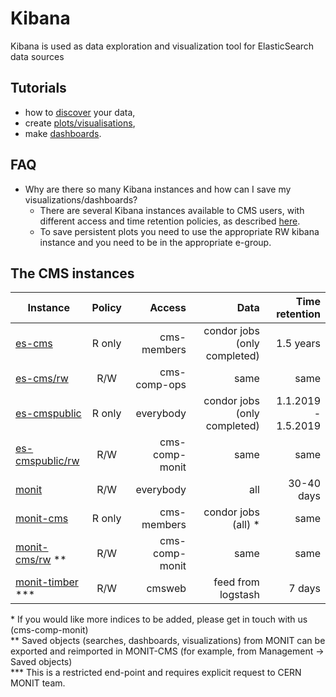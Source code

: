 # Kibana 

Kibana is used as data exploration and visualization tool for ElasticSearch data sources

## Tutorials

* how to [discover](https://www.elastic.co/guide/en/kibana/current/discover.html) your data, 
* create [plots/visualisations](https://www.elastic.co/guide/en/kibana/current/visualize.html),
* make [dashboards](https://www.elastic.co/guide/en/kibana/current/dashboard-getting-started.html).

## FAQ

* Why are there so many Kibana instances and how can I save my visualizations/dashboards?
  - There are several Kibana instances available to CMS users, with different access and time retention policies, as described [here](#the-cms-instances). 
  - To save persistent plots you need to use the appropriate RW kibana instance and you need to be in the appropriate e-group.

## The CMS instances

| Instance                                                     | Policy        | Access       | Data                         | Time retention 
| ------------------------------------------------------------ |:-------------:| ------------:|-----------------------------:|------:
| [es-cms](https://es-cms.cern.ch/kibana/app/kibana#/discover)            | R only        | cms-members  | condor jobs (only completed) | 1.5 years |
| [es-cms/rw](https://es-cms.cern.ch/kibana_rw/app/kibana#/discover)               | R/W           | cms-comp-ops | same                         |  same |
| [es-cmspublic](https://es-cmspublic.cern.ch/kibana/app/kibana#/discover)     | R only        | everybody    | condor jobs (only completed) | 1.1.2019 - 1.5.2019 |
| [es-cmspublic/rw](https://es-cmspublic.cern.ch/kibana_rw/app/kibana#/discover)    | R/W           | cms-comp-monit | same                         | same |
| [monit](https://monit-kibana.cern.ch/kibana/app/kibana#/discover)                | R/W           | everybody    | all                          | 30-40 days |
| [monit-cms](https://monit-kibana-cms.cern.ch/kibana/app/kibana#/discover)        | R only        | cms-members    | condor jobs (all) * | same |
| [monit-cms/rw](https://monit-kibana-cms.cern.ch/kibana_rw/app/kibana#/discover) ** | R/W           | cms-comp-monit | same                         |  same
| [monit-timber](https://monit-timber.cern.ch/) ***            | R/W           | cmsweb | feed from logstash                         |  7 days

\* If you would like more indices to be added, please get in touch with us (cms-comp-monit)   
\** Saved objects (searches, dashboards, visualizations) from MONIT can be exported and reimported in  MONIT-CMS (for example, from Management -> Saved objects)  
\*** This is a restricted end-point and requires explicit request to CERN MONIT team.
